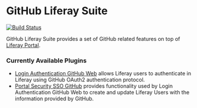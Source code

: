 # GitHub Liferay Suite

[![Build Status](https://travis-ci.org/sergiogonzalez/github-liferay-suite.svg?branch=master)](https://travis-ci.org/sergiogonzalez/github-liferay-suite)

GitHub Liferay Suite provides a set of GitHub related features on top of [Liferay
Portal](http://www.liferay.com/community/liferay-projects/liferay-portal).

### Currently Available Plugins

* [Login Authentication GitHub Web](https://github.com/sergiogonzalez/github-liferay-suite/tree/master/login-authentication-github-web) allows Liferay users to authenticate in Liferay using GitHub OAuth2 authentication protocol.
* [Portal Security SSO GitHub](https://github.com/sergiogonzalez/github-liferay-suite/tree/master/portal-security-sso-github) provides functionality used by Login Authentication GitHub Web to create and update Liferay Users with the information provided by GitHub.
